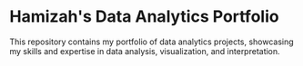 # Hamizah's Data Analytics Portfolio
This repository contains my portfolio of data analytics projects, showcasing my skills and expertise in data analysis, visualization, and interpretation.
